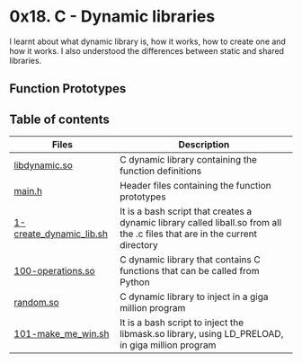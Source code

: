 # 0x18. C - Dynamic libraries

I learnt about what dynamic library is, how it works, how to create one and how it works. I also understood the differences between static and shared libraries.

## Function Prototypes


## Table of contents
Files | Description
----- | -----------
[libdynamic.so](./libdynamic.so) | C dynamic library containing the function definitions
[main.h](./main.h) | Header files containing the function prototypes
[1-create_dynamic_lib.sh](./1-create_dynamic_lib.sh) | It is a bash script that creates a dynamic library called liball.so from all the .c files that are in the current directory
[100-operations.so](./100-operations.so) | C dynamic library that contains C functions that can be called from Python
[random.so](./random.so) | C dynamic library to inject in a giga million program
[101-make_me_win.sh](./101-make_me_win.sh) | It is a bash script to inject the libmask.so library, using LD_PRELOAD, in giga million program
